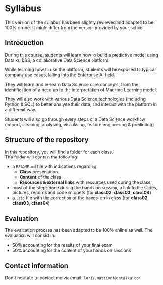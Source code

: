 # Syllabus

This version of the syllabus has been slightly reviewed and adapted to be 100% online. It might differ from the version provided by your school.  

## Introduction

During this course, students will learn how to build a predictive model using Dataiku DSS, a collaborative Data Science platform.  

While learning how to use the platform, students will be exposed to typical company use cases, falling into the Enterprise AI field.  

They will learn and re-learn Data Science core concepts, from the identification of a need up to the interpretation of Machine Learning model.  

They will also work with various Data Science technologies (including Python & SQL) to better analyse their data, and interact with the platform in a different way.  

Students will also go through every steps of a Data Science workflow (import, cleaning, analysing, visualising, feature engineering & predicting)  

## Structure of the repository

In this repository, you will find a folder for each class.  
The folder will contain the following:
- a `README.md` file with indications regarding:
  - **Class** presentation 
  - **Content** of the class
  - **Resources & external links** with resources used during the class
- most of the steps done during the hands on session, a link to the slides, pictures, records and code snippets (for **class02**, **class03**, **class04**)
- a `.zip` file with the correction of the hands-on in class (for **class02**, **class03**, **class04**) 

## Evaluation

The evaluation process has been adapted to be 100% online as well. The evaluation will consist in:
- 50% accounting for the results of your final exam
- 50% accounting for the content of your hands on sessions

## Contact information

Don't hesitate to contact me via email: `loris.mattioni@dataiku.com`  


